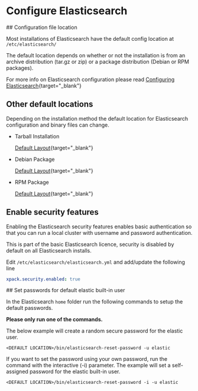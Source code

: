 # Configure Elasticsearch

## Configuration file location

Most installations of Elasticsearch have the default config location at `/etc/elasticsearch/`

The default location depends on whether or not the installation is from an archive distribution (tar.gz or zip) or a package distribution (Debian or RPM packages).

For more info on Elasticsearch configuration please read [Configuring Elasticsearch](https://www.elastic.co/guide/en/elasticsearch/reference/7.17/settings.html){target="_blank"}

## Other default locations

Depending on the installation method the default location for Elasticsearch configuration and binary files can change. 

- Tarball Installation

    [Default Layout](https://www.elastic.co/guide/en/elasticsearch/reference/7.17/targz.html#targz-layout){target="_blank"}
    
- Debian Package
      
    [Default Layout](https://www.elastic.co/guide/en/elasticsearch/reference/7.17/deb.html#deb-layout){target="_blank"} 

- RPM Package

    [Default Layout](https://www.elastic.co/guide/en/elasticsearch/reference/7.17/rpm.html#rpm-layout){target="_blank"}

## Enable security features

Enabling the Elasticsearch security features enables basic authentication so that you can run a local cluster with username and password authentication.

This is part of the basic Elasticsearch licence, security is disabled by default on all Elasticsearch installs.

Edit `/etc/elasticsearch/elasticsearch.yml` and add/update the following line


```yaml
xpack.security.enabled: true
```

## Set passwords for default elastic built-in user

In the Elasticsearch `home` folder run the following commands to setup the default passwords.

**Please only run one of the commands.**

The below example will create a random secure password for the elastic user.

```
<DEFAULT LOCATION>/bin/elasticsearch-reset-password -u elastic
```

If you want to set the password using your own password, run the command with the interactive (-i) parameter. 
The example will set a self-assigned password for the elastic built-in user.

```
<DEFAULT LOCATION>/bin/elasticsearch-reset-password -i -u elastic
```






